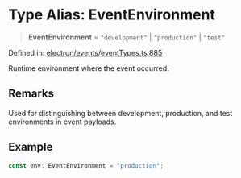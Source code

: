 # Type Alias: EventEnvironment

> **EventEnvironment** = `"development"` \| `"production"` \| `"test"`

Defined in: [electron/events/eventTypes.ts:885](https://github.com/Nick2bad4u/Uptime-Watcher/blob/main/electron/events/eventTypes.ts#L885)

Runtime environment where the event occurred.

## Remarks

Used for distinguishing between development, production, and test
environments in event payloads.

## Example

```typescript
const env: EventEnvironment = "production";
```
